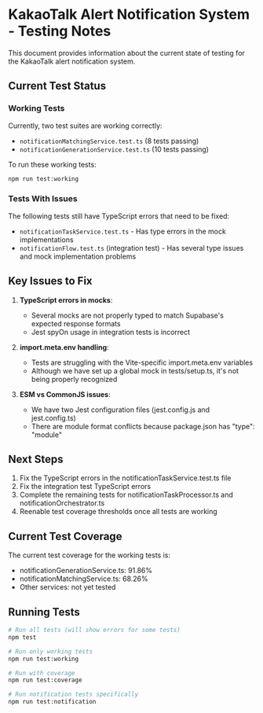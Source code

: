 # KakaoTalk Alert Notification System - Testing Notes

This document provides information about the current state of testing for the KakaoTalk alert notification system.

## Current Test Status

### Working Tests
Currently, two test suites are working correctly:
- `notificationMatchingService.test.ts` (8 tests passing)
- `notificationGenerationService.test.ts` (10 tests passing)

To run these working tests:
```bash
npm run test:working
```

### Tests With Issues
The following tests still have TypeScript errors that need to be fixed:
- `notificationTaskService.test.ts` - Has type errors in the mock implementations
- `notificationFlow.test.ts` (integration test) - Has several type issues and mock implementation problems

## Key Issues to Fix

1. **TypeScript errors in mocks**:
   - Several mocks are not properly typed to match Supabase's expected response formats
   - Jest spyOn usage in integration tests is incorrect

2. **import.meta.env handling**:
   - Tests are struggling with the Vite-specific import.meta.env variables
   - Although we have set up a global mock in tests/setup.ts, it's not being properly recognized

3. **ESM vs CommonJS issues**:
   - We have two Jest configuration files (jest.config.js and jest.config.ts)
   - There are module format conflicts because package.json has "type": "module"

## Next Steps

1. Fix the TypeScript errors in the notificationTaskService.test.ts file
2. Fix the integration test TypeScript errors
3. Complete the remaining tests for notificationTaskProcessor.ts and notificationOrchestrator.ts
4. Reenable test coverage thresholds once all tests are working

## Current Test Coverage

The current test coverage for the working tests is:
- notificationGenerationService.ts: 91.86% 
- notificationMatchingService.ts: 68.26%
- Other services: not yet tested

## Running Tests

```bash
# Run all tests (will show errors for some tests)
npm test

# Run only working tests
npm run test:working

# Run with coverage
npm run test:coverage

# Run notification tests specifically
npm run test:notification
``` 
